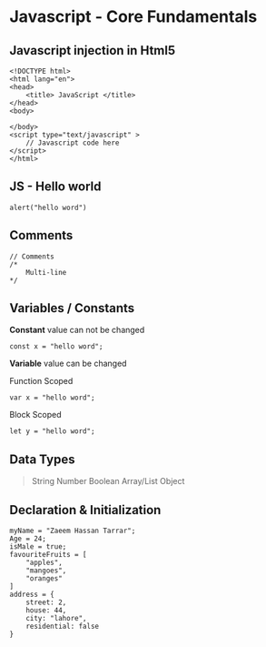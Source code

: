 # Javascript - Core Fundamentals

## Javascript injection in Html5

```
<!DOCTYPE html>
<html lang="en">
<head>
    <title> JavaScript </title>
</head>
<body>

</body>
<script type="text/javascript" >
    // Javascript code here
</script>
</html>
```

## JS - Hello world

```
alert("hello word")
```

## Comments

```
// Comments
/*
    Multi-line
*/
```

## Variables / Constants

**Constant** value can not be changed

```
const x = "hello word";
```

**Variable** value can be changed

Function Scoped

```
var x = "hello word";
```

Block Scoped

```
let y = "hello word";
```

## Data Types

> String
> Number
> Boolean
> Array/List
> Object

## Declaration & Initialization

```
myName = "Zaeem Hassan Tarrar";
Age = 24;
isMale = true;
favouriteFruits = [
    "apples",
    "mangoes",
    "oranges"
]
address = {
    street: 2,
    house: 44,
    city: "lahore",
    residential: false
}
```
